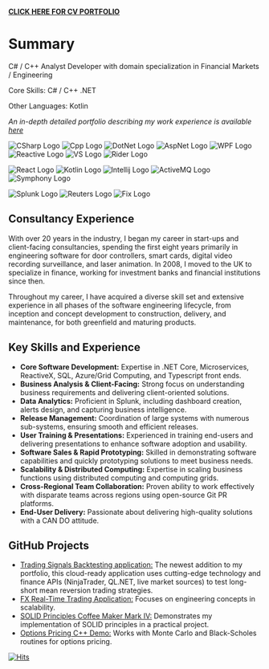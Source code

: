 **[CLICK HERE FOR CV PORTFOLIO](https://bleunguts.github.io/bleunguts/portfolio)** 
# Summary

C# / C++ Analyst Developer with domain specialization in Financial Markets / Engineering 

Core Skills: C# / C++ .NET

Other Languages: Kotlin 

*An in-depth detailed portfolio describing my work experience is available* *[here](https://bleunguts.github.io/bleunguts/portfolio)*

![CSharp Logo](https://bleunguts.github.io/bleunguts/images/tech/csharplogo.PNG)
![Cpp Logo](https://bleunguts.github.io/bleunguts/images/tech/cpluspluslogo.PNG)
![DotNet Logo](https://bleunguts.github.io/bleunguts/images/tech/DotNetCoreLogo.PNG)
![AspNet Logo](https://bleunguts.github.io/bleunguts/images/tech/AspNetLogo.PNG)
![WPF Logo](https://bleunguts.github.io/bleunguts/images/tech/WPFLogo.PNG)
![Reactive Logo](https://bleunguts.github.io/bleunguts/images/tech/ReactiveLogo.PNG)
![VS Logo](https://bleunguts.github.io/bleunguts/images/tech/VsLogo.PNG)
![Rider Logo](https://bleunguts.github.io/bleunguts/images/tech/jetbrainsriderlogo.PNG)

![React Logo](https://bleunguts.github.io/bleunguts/images/tech/ReactLogo3.PNG)
![Kotlin Logo](https://bleunguts.github.io/bleunguts/images/tech/kotlinlogo.PNG)
![Intellij Logo](https://bleunguts.github.io/bleunguts/images/tech/IntellijLogo.PNG)
![ActiveMQ Logo](https://bleunguts.github.io/bleunguts/images/tech/ActiveMQLogo.PNG)
![Symphony Logo](https://bleunguts.github.io/bleunguts/images/tech/SymphonyLogo.PNG)

![Splunk Logo](https://bleunguts.github.io/bleunguts/images/tech/splunkenterpriselogo.PNG)
![Reuters Logo](https://bleunguts.github.io/bleunguts/images/tech/ReutersLogo.PNG)
![Fix Logo](https://bleunguts.github.io/bleunguts/images/tech/FixLogo.PNG)

## Consultancy Experience
With over 20 years in the industry, I began my career in start-ups and client-facing consultancies, spending the first eight years primarily in engineering software for door controllers, smart cards, digital video recording surveillance, and laser animation. In 2008, I moved to the UK to specialize in finance, working for investment banks and financial institutions since then.

Throughout my career, I have acquired a diverse skill set and extensive experience in all phases of the software engineering lifecycle, from inception and concept development to construction, delivery, and maintenance, for both greenfield and maturing products.

## Key Skills and Experience
* **Core Software Development:** Expertise in .NET Core, Microservices, ReactiveX, SQL, Azure/Grid Computing, and Typescript front ends.
* **Business Analysis & Client-Facing:** Strong focus on understanding business requirements and delivering client-oriented solutions.
* **Data Analytics:** Proficient in Splunk, including dashboard creation, alerts design, and capturing business intelligence.
* **Release Management:** Coordination of large systems with numerous sub-systems, ensuring smooth and efficient releases.
* **User Training & Presentations:** Experienced in training end-users and delivering presentations to enhance software adoption and usability.
* **Software Sales & Rapid Prototyping:** Skilled in demonstrating software capabilities and quickly prototyping solutions to meet business needs.
* **Scalability & Distributed Computing:** Expertise in scaling business functions using distributed computing and computing grids.
* **Cross-Regional Team Collaboration:** Proven ability to work effectively with disparate teams across regions using open-source Git PR platforms.
* **End-User Delivery:** Passionate about delivering high-quality solutions with a CAN DO attitude.

## GitHub Projects
* [Trading Signals Backtesting application:](https://github.com/bleunguts/ProjectX) The newest addition to my portfolio, this cloud-ready application uses cutting-edge technology and finance APIs (NinjaTrader, QL.NET, live market sources) to test long-short mean reversion trading strategies. 
* [FX Real-Time Trading Application:](https://github.com/bleunguts/FXTrader) Focuses on engineering concepts in scalability. 
* [SOLID Principles Coffee Maker Mark IV:](https://github.com/bleunguts/CoffeeMaker) Demonstrates my implementation of SOLID principles in a practical project. 
* [Options Pricing C++ Demo:](https://github.com/bleunguts/OptionsPricerCpp) Works with Monte Carlo and Black-Scholes routines for options pricing. 

[![Hits](https://hits.seeyoufarm.com/api/count/incr/badge.svg?url=https%3A%2F%2Fbleunguts.github.io%2Fbleunguts&count_bg=%2379C83D&title_bg=%23555555&icon=clyp.svg&icon_color=%23E7E7E7&title=hits&edge_flat=false)](https://hits.seeyoufarm.com)
